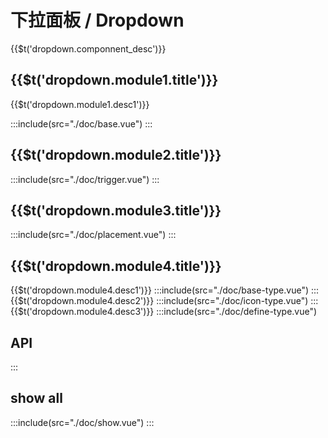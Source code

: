 # 下拉面板 / Dropdown

<span>{{$t('dropdown.componnent_desc')}}</span>

## <span>{{$t('dropdown.module1.title')}}</span>

<span>{{$t('dropdown.module1.desc1')}}</span>

:::include(src="./doc/base.vue")
:::

## <span>{{$t('dropdown.module2.title')}}</span>

:::include(src="./doc/trigger.vue")
:::

## <span>{{$t('dropdown.module3.title')}}</span>

:::include(src="./doc/placement.vue")
:::

## <span>{{$t('dropdown.module4.title')}}</span>

<span>{{$t('dropdown.module4.desc1')}}</span>
:::include(src="./doc/base-type.vue")
:::
<span>{{$t('dropdown.module4.desc2')}}</span>
:::include(src="./doc/icon-type.vue")
:::
<span>{{$t('dropdown.module4.desc3')}}</span>
:::include(src="./doc/define-type.vue")

## API

<api-doc name="Dropdown" :doc="require('./api.json')"></api-doc>
:::

## show all

:::include(src="./doc/show.vue")
:::
